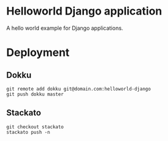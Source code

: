 Helloworld Django application
=============================

A hello world example for Django applications.

# Deployment

## Dokku

    git remote add dokku git@domain.com:helloworld-django
    git push dokku master

## Stackato

    git checkout stackato
    stackato push -n
